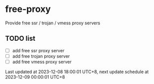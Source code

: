 
# free-proxy
Provide free ssr / trojan / vmess proxy servers


## TODO list
- [ ] add free ssr proxy server
- [ ] add free trojan proxy server
- [ ] add free vmess proxy server

Last updated at 2023-12-08 18:00:01 UTC+8, next update schedule at 2023-12-09 00:00:01 UTC+8

